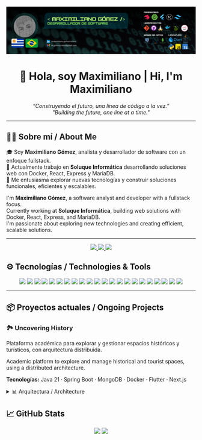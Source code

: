 <div align="center">

![](/portada_de_github.png)
  
</div>
<h1 align="center">👋 Hola, soy Maximiliano | Hi, I'm Maximiliano</h1>

<p align="center">
  <em>
    “Construyendo el futuro, una línea de código a la vez.”
    <br/>
    "Building the future, one line at a time."
  </em>
</p>

---

## 🧑‍💻 Sobre mí / About Me

🎓 Soy **Maximiliano Gómez**, analista y desarrollador de software con un enfoque fullstack.  
💼 Actualmente trabajo en **Soluque Informática** desarrollando soluciones web con Docker, React, Express y MariaDB.  
🚀 Me entusiasma explorar nuevas tecnologías y construir soluciones funcionales, eficientes y escalables.  

I'm **Maximiliano Gómez**, a software analyst and developer with a fullstack focus.  
Currently working at **Soluque Informática**, building web solutions with Docker, React, Express, and MariaDB.  
I'm passionate about exploring new technologies and creating efficient, scalable solutions.

---

<p align="center"> 
  <a href="mailto:m.gomezcoitino@gmail.com"> 
    <img src="https://img.shields.io/badge/Email-D14836?style=flat&logo=gmail&logoColor=white" /> 
    </a> 
  <a href="https://www.linkedin.com/in/maximiliano-gomez-coitino/"> 
    <img src="https://img.shields.io/badge/LinkedIn-0A66C2?style=flat&logo=linkedin&logoColor=white" /> 
  </a> 
  <a href="https://github.com/MaxGoxt"> 
    <img src="https://img.shields.io/badge/GitHub-181717?style=flat&logo=github&logoColor=white" /> 
  </a> 
</p>


## ⚙️ Tecnologías / Technologies & Tools

<p align="center">
  <img src="https://img.shields.io/badge/Linux-FCC624?style=flat&logo=linux&logoColor=black" />
  <img src="https://img.shields.io/badge/Docker-2496ED?style=flat&logo=docker&logoColor=white" />
  <img src="https://img.shields.io/badge/React-61DAFB?style=flat&logo=react&logoColor=black" />
  <img src="https://img.shields.io/badge/Next.js-000000?style=flat&logo=next.js&logoColor=white" />
  <img src="https://img.shields.io/badge/Express-000000?style=flat&logo=express&logoColor=white" />
  <img src="https://img.shields.io/badge/Node.js-339933?style=flat&logo=node.js&logoColor=white" />
  <img src="https://img.shields.io/badge/NestJS-E0234E?style=flat&logo=nestjs&logoColor=white" />
  <img src="https://img.shields.io/badge/TypeScript-3178C6?style=flat&logo=typescript&logoColor=white" />
  <img src="https://img.shields.io/badge/Java-007396?style=flat&logo=java&logoColor=white" />
  <img src="https://img.shields.io/badge/Spring Boot-6DB33F?style=flat&logo=springboot&logoColor=white" />
  <img src="https://img.shields.io/badge/Python-3776AB?style=flat&logo=python&logoColor=white" />
  <img src="https://img.shields.io/badge/Flask-000000?style=flat&logo=flask&logoColor=white" />
  <img src="https://img.shields.io/badge/Flutter-02569B?style=flat&logo=flutter&logoColor=white" />
  <img src="https://img.shields.io/badge/Tailwind-38B2AC?style=flat&logo=tailwind-css&logoColor=white" />
  <img src="https://img.shields.io/badge/MongoDB-47A248?style=flat&logo=mongodb&logoColor=white" />
  <img src="https://img.shields.io/badge/PostgreSQL-336791?style=flat&logo=postgresql&logoColor=white" />
  <img src="https://img.shields.io/badge/MySQL-4479A1?style=flat&logo=mysql&logoColor=white" />
  <img src="https://img.shields.io/badge/Prisma-2D3748?style=flat&logo=prisma&logoColor=white" />
  <img src="https://img.shields.io/badge/Firebase-FFCA28?style=flat&logo=firebase&logoColor=black" />
  <img src="https://img.shields.io/badge/Postman-FF6C37?style=flat&logo=postman&logoColor=white" />
  <img src="https://img.shields.io/badge/n8n-EA4B71?style=flat&logo=n8n&logoColor=white" />
  <img src="https://img.shields.io/badge/Strapi-4945FF?style=flat&logo=strapi&logoColor=white" />
</p>

---

## 📦 Proyectos actuales / Ongoing Projects

### 🏞️ Uncovering History

Plataforma académica para explorar y gestionar espacios históricos y turísticos, con arquitectura distribuida.

Academic platform to explore and manage historical and tourist spaces, using a distributed architecture.

**Tecnologías:** Java 21 · Spring Boot · MongoDB · Docker · Flutter · Next.js

<details>
<summary>📊 Arquitectura / Architecture</summary>

```mermaid
flowchart LR

subgraph Backend
    DB[(🗄️ Database)]
    API{🖥️ API}
end

subgraph Frontend
    Historian[📱 Historian App]
    Tourist[📱 Tourist App]
    Admin[🌐 Admin App]
end

DB --> API
API --> DB
   
API --> Admin & Tourist & Historian
Admin & Historian & Tourist --> API
```
</details>

## 📈 GitHub Stats
<p align="center"> 
  <img src="https://github-readme-stats.vercel.app/api?username=MaxGoxt&show_icons=true&theme=github_dark&locale=es" height="160" /> 
  <img src="https://github-readme-stats.vercel.app/api/top-langs/?username=MaxGoxt&layout=compact&theme=github_dark&langs_count=8" height="160" /> 
</p>
